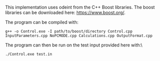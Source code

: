 This implementation uses odeint from the C++ Boost libraries. The boost libraries can be downloaded here: https://www.boost.org/.

The program can be compiled with:

`g++ -o Control.exe -I path/to/boost/directory Control.cpp InputParameters.cpp NoPCMODE.cpp Calculations.cpp OutputFormat.cpp`

The program can then be run on the test input provided here with:\

`./Control.exe test.in`